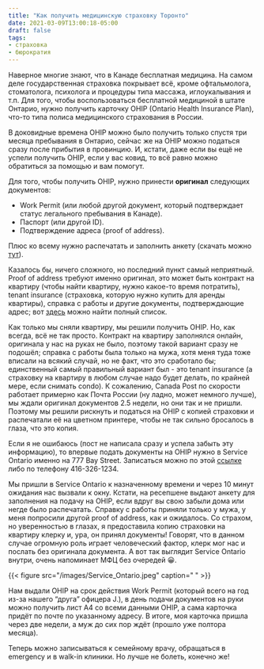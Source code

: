 ```yaml
---
title: "Как получить медицинскую страховку Торонто"
date: 2021-03-09T13:00:18-05:00
draft: false
tags:
- страховка
- бюрократия
---
```


Наверное многие знают, что в Канаде бесплатная медицина. На самом деле государственная страховка покрывает всё, кроме офтальмолога, стоматолога, психолога и процедуры типа массажа, иглоукалывания и т.п. Для того, чтобы воспользоваться бесплатной медициной в штате Онтарио, нужно получить карточку OHIP (Ontario Health Insurance Plan), что-то типа полиса медицинского страхования в России.

В доковидные времена OHIP можно было получить только спустя три месяца пребывания в Онтарио, сейчас же на OHIP можно податься сразу после прибытия в провинцию. И, кстати, даже если вы ещё не успели получить OHIP, если у вас ковид, то всё равно можно обратиться за помощью и вам помогут.

Для того, чтобы получить OHIP, нужно принести **оригинал** следующих документов:
- Work Permit (или любой другой документ, который подтверждает статус легального пребывания в Канаде). 
- Паспорт (или другой ID). 
- Подтверждение адреса (proof of address). 

Плюс ко всему нужно распечатать и заполнить анкету (скачать можно [тут](http://www.forms.ssb.gov.on.ca/mbs/ssb/forms/ssbforms.nsf/FormDetail?OpenForm&ACT=RDR&TAB=PROFILE&SRCH=1&ENV=WWE&TIT=Registration+for+Ontario+Health+Coverage+form+&NO=014-0265-82)).

Казалось бы, ничего сложного, но последний пункт самый неприятный. Proof of address требуют именно оригинал, это может быть контракт на квартиру (чтобы найти квартиру, нужно какое-то время потратить), tenant insurance (страховка, которую нужно купить для аренды квартиры), справка с работы и другие документы, подтверждающие адрес; вот [здесь](https://www.ontario.ca/page/apply-ohip-and-get-health-card) можно найти полный список.

Как только мы сняли квартиру, мы решили получить OHIP. Но, как всегда, всё не так просто. Контракт на квартиру заполнялся онлайн, оригинала у нас на руках не было, поэтому такой вариант сразу не подошёл; справка с работы была только на мужа, хотя меня туда тоже вписали на всякий случай, но не факт, что это сработало бы; единственный самый правильный вариант был - это tenant insurance (а страховку на квартиру в любом случае надо будет делать, по крайней мере, если снимать condo). К сожалению, Canada Post по скорости работает примерно как Почта России (ну ладно, может немного лучше), мы ждали оригинал документов 2.5 недели, но они так и не пришли. Поэтому мы решили рискнуть и податься на OHIP с копией страховки и распечатали её на цветном принтере, чтобы не так сильно бросалось в глаза, что это копия.

Если я не ошибаюсь (пост не написала сразу и успела забыть эту информацию), то впервые подать документы на OHIP нужно в Service Ontario именно на 777 Bay Street. Записаться можно по этой [ссылке](https://www.services.gov.on.ca/wps85/portal/s2i/!ut/p/z1/04_Sj9CPykssy0xPLMnMz0vMAfIjo8ziLdwNzIwcTQz9DHzcDQwCXXw8_YMNQw0N3I30w_TDCSmJAkob4ACOBkD9UYSURAKtMMdphYWBfjDIjJzEvHT9yNQ8_eDUvHhnR_2CXDfLgNzceEdHRUUAthxIMA!!/dz/d5/L2dBISEvZ0FBIS9nQSEh/) либо по телефону 416-326-1234.

Мы пришли в Service Ontario к назначенному времени и через 10 минут ожидания нас вызвали к окну. Кстати, на ресепшене выдают анкету для заполнения на подачу на OHIP, если вдруг вы свою забыли дома или негде было распечатать. Справку с работы приняли только у мужа, у меня попросили другой proof of address, как и ожидалось. Со страхом, но уверенностью в глазах, я предоставила копию страховки на квартиру клерку и, ура, он принял документы! Говорят, что в данном случае огромную роль играет человеческий фактор, клерк мог нас и послать без оригинала документа. А вот так выглядит Service Ontario внутри, очень напоминает МФЦ без очередей 😀.

{{< figure src="/images/Service_Ontario.jpeg" caption=" " >}}

Нам выдали OHIP на срок действия Work Permit (который всего на год из-за нашего “друга” офицера J.), в день подачи документов на руки можно получить лист А4 со всеми данными OHIP, а сама карточка придёт по почте по указанному адресу. В итоге, моя карточка пришла через две недели, а муж до сих пор ждёт (прошло уже полтора месяца).

Теперь можно записываться к семейному врачу, обращаться в emergency и в walk-in клиники. Но лучше не болеть, конечно же! 
